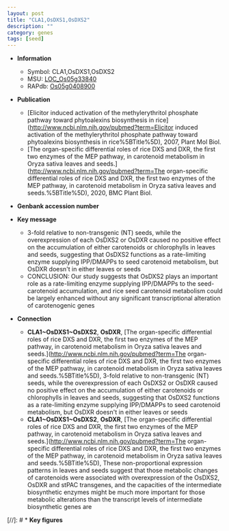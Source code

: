 ```yaml
---
layout: post
title: "CLA1,OsDXS1,OsDXS2"
description: ""
category: genes
tags: [seed]
---
```


* **Information**  
    + Symbol: CLA1,OsDXS1,OsDXS2  
    + MSU: [LOC_Os05g33840](http://rice.uga.edu/cgi-bin/ORF_infopage.cgi?orf=LOC_Os05g33840)  
    + RAPdb: [Os05g0408900](https://rapdb.dna.affrc.go.jp/locus/?name=Os05g0408900)  

* **Publication**  
    + [Elicitor induced activation of the methylerythritol phosphate pathway toward phytoalexins biosynthesis in rice](http://www.ncbi.nlm.nih.gov/pubmed?term=Elicitor induced activation of the methylerythritol phosphate pathway toward phytoalexins biosynthesis in rice%5BTitle%5D), 2007, Plant Mol Biol.
    + [The organ-specific differential roles of rice DXS and DXR, the first two enzymes of the MEP pathway, in carotenoid metabolism in Oryza sativa leaves and seeds.](http://www.ncbi.nlm.nih.gov/pubmed?term=The organ-specific differential roles of rice DXS and DXR, the first two enzymes of the MEP pathway, in carotenoid metabolism in Oryza sativa leaves and seeds.%5BTitle%5D), 2020, BMC Plant Biol.

* **Genbank accession number**  

* **Key message**  
    + 3-fold relative to non-transgenic (NT) seeds, while the overexpression of each OsDXS2 or OsDXR caused no positive effect on the accumulation of either carotenoids or chlorophylls in leaves and seeds, suggesting that OsDXS2 functions as a rate-limiting enzyme supplying IPP/DMAPPs to seed carotenoid metabolism, but OsDXR doesn&#39;t in either leaves or seeds
    + CONCLUSION: Our study suggests that OsDXS2 plays an important role as a rate-limiting enzyme supplying IPP/DMAPPs to the seed-carotenoid accumulation, and rice seed carotenoid metabolism could be largely enhanced without any significant transcriptional alteration of carotenogenic genes

* **Connection**  
    + __CLA1~OsDXS1~OsDXS2__, __OsDXR__, [The organ-specific differential roles of rice DXS and DXR, the first two enzymes of the MEP pathway, in carotenoid metabolism in Oryza sativa leaves and seeds.](http://www.ncbi.nlm.nih.gov/pubmed?term=The organ-specific differential roles of rice DXS and DXR, the first two enzymes of the MEP pathway, in carotenoid metabolism in Oryza sativa leaves and seeds.%5BTitle%5D), 3-fold relative to non-transgenic (NT) seeds, while the overexpression of each OsDXS2 or OsDXR caused no positive effect on the accumulation of either carotenoids or chlorophylls in leaves and seeds, suggesting that OsDXS2 functions as a rate-limiting enzyme supplying IPP/DMAPPs to seed carotenoid metabolism, but OsDXR doesn&#39;t in either leaves or seeds
    + __CLA1~OsDXS1~OsDXS2__, __OsDXR__, [The organ-specific differential roles of rice DXS and DXR, the first two enzymes of the MEP pathway, in carotenoid metabolism in Oryza sativa leaves and seeds.](http://www.ncbi.nlm.nih.gov/pubmed?term=The organ-specific differential roles of rice DXS and DXR, the first two enzymes of the MEP pathway, in carotenoid metabolism in Oryza sativa leaves and seeds.%5BTitle%5D),  These non-proportional expression patterns in leaves and seeds suggest that those metabolic changes of carotenoids were associated with overexpression of the OsDXS2, OsDXR and stPAC transgenes, and the capacities of the intermediate biosynthetic enzymes might be much more important for those metabolic alterations than the transcript levels of intermediate biosynthetic genes are

[//]: # * **Key figures**  


